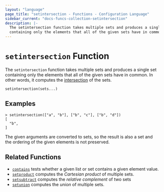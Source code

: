 ```yaml
---
layout: "language"
page_title: "setintersection - Functions - Configuration Language"
sidebar_current: "docs-funcs-collection-setintersection"
description: |-
  The setintersection function takes multiple sets and produces a single set
  containing only the elements that all of the given sets have in common.
---
```


# `setintersection` Function

The `setintersection` function takes multiple sets and produces a single set
containing only the elements that all of the given sets have in common.
In other words, it computes the
[intersection](<https://en.wikipedia.org/wiki/Intersection_(set_theory)>) of the sets.

```hcl
setintersection(sets...)
```

## Examples

```
> setintersection(["a", "b"], ["b", "c"], ["b", "d"])
[
  "b",
]
```

The given arguments are converted to sets, so the result is also a set and
the ordering of the given elements is not preserved.

## Related Functions

- [`contains`](./contains.html) tests whether a given list or set contains
  a given element value.
- [`setproduct`](./setproduct.html) computes the _Cartesian product_ of multiple
  sets.
- [`setsubtract`](./setsubtract.html) computes the _relative complement_ of two sets
- [`setunion`](./setunion.html) computes the _union_ of
  multiple sets.
